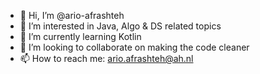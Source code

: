 - 👋 Hi, I’m @ario-afrashteh
- 👀 I’m interested in Java, Algo & DS related topics
- 🌱 I’m currently learning Kotlin
- 💞️ I’m looking to collaborate on making the code cleaner
- 📫 How to reach me: ario.afrashteh@ah.nl

<!---
ario-afrashteh/ario-afrashteh is a ✨ special ✨ repository because its `README.md` (this file) appears on your GitHub profile.
You can click the Preview link to take a look at your changes.
--->
